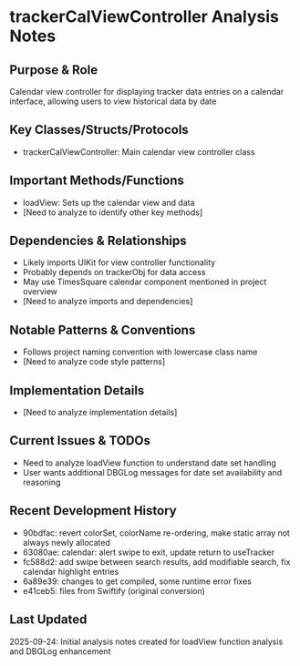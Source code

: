 # trackerCalViewController Analysis Notes

## Purpose & Role
Calendar view controller for displaying tracker data entries on a calendar interface, allowing users to view historical data by date

## Key Classes/Structs/Protocols
- trackerCalViewController: Main calendar view controller class

## Important Methods/Functions
- loadView: Sets up the calendar view and data
- [Need to analyze to identify other key methods]

## Dependencies & Relationships
- Likely imports UIKit for view controller functionality
- Probably depends on trackerObj for data access
- May use TimesSquare calendar component mentioned in project overview
- [Need to analyze imports and dependencies]

## Notable Patterns & Conventions
- Follows project naming convention with lowercase class name
- [Need to analyze code style patterns]

## Implementation Details
- [Need to analyze implementation details]

## Current Issues & TODOs
- Need to analyze loadView function to understand date set handling
- User wants additional DBGLog messages for date set availability and reasoning

## Recent Development History
- 90bdfac: revert colorSet, colorName re-ordering, make static array not always newly allocated
- 63080ae: calendar: alert swipe to exit, update return to useTracker
- fc588d2: add swipe between search results, add modifiable search, fix calendar highlight entries
- 6a89e39: changes to get compiled, some runtime error fixes
- e41ceb5: files from Swiftify (original conversion)

## Last Updated
2025-09-24: Initial analysis notes created for loadView function analysis and DBGLog enhancement